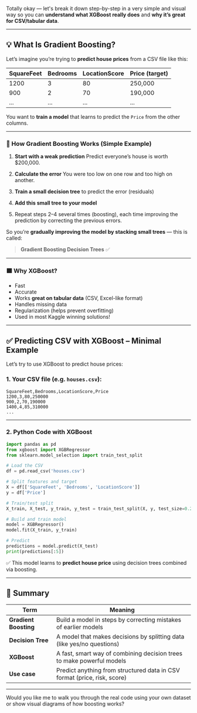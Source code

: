 Totally okay — let's break it down step-by-step in a very simple and visual way so you can **understand what XGBoost really does** and **why it’s great for CSV/tabular data**.

---

## 💡 What Is Gradient Boosting?

Let’s imagine you’re trying to **predict house prices** from a CSV file like this:

| SquareFeet | Bedrooms | LocationScore | **Price** (target) |
| ---------- | -------- | ------------- | ------------------ |
| 1200       | 3        | 80            | 250,000            |
| 900        | 2        | 70            | 190,000            |
| ...        | ...      | ...           | ...                |

You want to **train a model** that learns to predict the `Price` from the other columns.

---

### 🧠 How Gradient Boosting Works (Simple Example)

1. **Start with a weak prediction**
   Predict everyone’s house is worth \$200,000.

2. **Calculate the error**
   You were too low on one row and too high on another.

3. **Train a small decision tree** to predict the error (residuals)

4. **Add this small tree to your model**

5. Repeat steps 2–4 several times (boosting), each time improving the prediction by correcting the previous errors.

So you’re **gradually improving the model by stacking small trees** — this is called:

> **Gradient Boosting Decision Trees** ✅

---

### 🟩 Why XGBoost?

* Fast
* Accurate
* Works **great on tabular data** (CSV, Excel-like format)
* Handles missing data
* Regularization (helps prevent overfitting)
* Used in most Kaggle winning solutions!

---

## ✅ Predicting CSV with XGBoost – Minimal Example

Let’s try to use XGBoost to predict house prices:

### 1. Your CSV file (e.g. `houses.csv`):

```csv
SquareFeet,Bedrooms,LocationScore,Price
1200,3,80,250000
900,2,70,190000
1400,4,85,310000
...
```

---

### 2. Python Code with XGBoost

```python
import pandas as pd
from xgboost import XGBRegressor
from sklearn.model_selection import train_test_split

# Load the CSV
df = pd.read_csv('houses.csv')

# Split features and target
X = df[['SquareFeet', 'Bedrooms', 'LocationScore']]
y = df['Price']

# Train/test split
X_train, X_test, y_train, y_test = train_test_split(X, y, test_size=0.2)

# Build and train model
model = XGBRegressor()
model.fit(X_train, y_train)

# Predict
predictions = model.predict(X_test)
print(predictions[:5])
```

✅ This model learns to **predict house price** using decision trees combined via boosting.

---

## 🧠 Summary

| Term                  | Meaning                                                                  |
| --------------------- | ------------------------------------------------------------------------ |
| **Gradient Boosting** | Build a model in steps by correcting mistakes of earlier models          |
| **Decision Tree**     | A model that makes decisions by splitting data (like yes/no questions)   |
| **XGBoost**           | A fast, smart way of combining decision trees to make powerful models    |
| **Use case**          | Predict anything from structured data in CSV format (price, risk, score) |

---

Would you like me to walk you through the real code using your own dataset or show visual diagrams of how boosting works?
